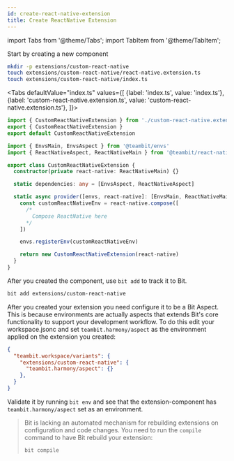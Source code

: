 ```yaml
--- 
id: create-react-native-extension
title: Create ReactNative Extension
---
```


import Tabs from '@theme/Tabs';
import TabItem from '@theme/TabItem';

Start by creating a new component

```sh
mkdir -p extensions/custom-react-native
touch extensions/custom-react-native/react-native.extension.ts
touch extensions/custom-react-native/index.ts
```

<Tabs
  defaultValue="index.ts"
  values={[
    {label: 'index.ts', value: 'index.ts'},
    {label: 'custom-react-native.extension.ts', value: 'custom-react-native.extension.ts'},
  ]}>
  <TabItem value="index.ts">

```ts title="index.ts"
import { CustomReactNativeExtension } from './custom-react-native.extension'
export { CustomReactNativeExtension }
export default CustomReactNativeExtension
```

  </TabItem>
  <TabItem value="custom-react-native.extension.ts">

```ts title="custom-react-native.extension.ts"
import { EnvsMain, EnvsAspect } from '@teambit/envs'
import { ReactNativeAspect, ReactNativeMain } from '@teambit/react-native'

export class CustomReactNativeExtension {
  constructor(private react-native: ReactNativeMain) {}

  static dependencies: any = [EnvsAspect, ReactNativeAspect]

  static async provider([envs, react-native]: [EnvsMain, ReactNativeMain]) {
    const customReactNativeEnv = react-native.compose([
      /*
        Compose ReactNative here
      */
    ])

    envs.registerEnv(customReactNativeEnv)

    return new CustomReactNativeExtension(react-native)
  }
}
```

  </TabItem>
</Tabs>

After you created the component, use `bit add` to track it to Bit.

```sh
bit add extensions/custom-react-native
```

After you created your extension you need configure it to be a Bit Aspect. This is because environments are actually aspects that extends Bit's core functionality to support your development workflow. To do this edit your workspace.jsonc and set `teambit.harmony/aspect` as the environment applied on the extension you created:

```json title="workspace.jsonc"
{
  "teambit.workspace/variants": {
    "extensions/custom-react-native": {
      "teambit.harmony/aspect": {}
    },
  }
}
```

Validate it by running `bit env` and see that the extension-component has `teambit.harmony/aspect` set as an environment.

> Bit is lacking an automated mechanism for rebuilding extensions on configuration and code changes. You need to run the `compile` command to have Bit rebuild your extension:
>
> ```sh
> bit compile
> ```

